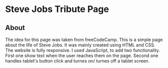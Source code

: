 # Steve Jobs Tribute Page

## About

The idea for this page was taken from freeCodeCamp.
This is a simple page about the life of Steve Jobs.
It was mainly created using HTML and CSS.
The website is fully responsive.
I used JavaScript, to add two functionality.
First one show text when the user reaches them on the page.
Second one handles tablet's button click and turnes on/ turnes off a tablet screen.
